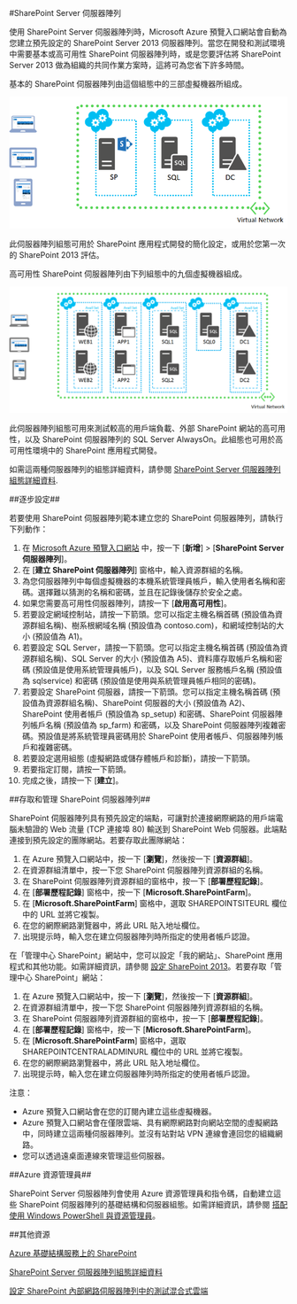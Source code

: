 ﻿<properties 
	pageTitle="SharePoint Server 伺服器陣列" 
	description="說明預覽入口網站中所提供的新 SharePoint Server 伺服器陣列功能" 
	services="virtual-machines" 
	documentationCenter="" 
	authors="JoeDavies-MSFT" 
	manager="timlt" 
	editor=""/>

<tags 
	ms.service="virtual-machines" 
	ms.workload="infrastructure-services" 
	ms.tgt_pltfrm="vm-sharepoint" 
	ms.devlang="na" 
	ms.topic="article" 
	ms.date="03/04/2015" 
	ms.author="josephd"/>

#SharePoint Server 伺服器陣列

使用 SharePoint Server 伺服器陣列時，Microsoft Azure 預覽入口網站會自動為您建立預先設定的 SharePoint Server 2013 伺服器陣列。當您在開發和測試環境中需要基本或高可用性 SharePoint 伺服器陣列時，或是您要評估將 SharePoint Server 2013 做為組織的共同作業方案時，這將可為您省下許多時間。

基本的 SharePoint 伺服器陣列由這個組態中的三部虛擬機器所組成。

![sharepointfarm](./media/virtual-machines-sharepoint-farm-azure-preview/SPFarm_Basic.png)

此伺服器陣列組態可用於 SharePoint 應用程式開發的簡化設定，或用於您第一次的 SharePoint 2013 評估。

高可用性 SharePoint 伺服器陣列由下列組態中的九個虛擬機器組成。

![sharepointfarm](./media/virtual-machines-sharepoint-farm-azure-preview/SPFarm_HighAvail.png)

此伺服器陣列組態可用來測試較高的用戶端負載、外部 SharePoint 網站的高可用性，以及 SharePoint 伺服器陣列的 SQL Server AlwaysOn。此組態也可用於高可用性環境中的 SharePoint 應用程式開發。
 
如需這兩種伺服器陣列的組態詳細資料，請參閱 [SharePoint Server 伺服器陣列組態詳細資料](virtual-machines-sharepoint-farm-config-azure-preview.md).

##逐步設定##

若要使用 SharePoint 伺服器陣列範本建立您的 SharePoint 伺服器陣列，請執行下列動作：

1. 在 [Microsoft Azure 預覽入口網站](https://portal.azure.com/) 中，按一下 [**新增**] > [**SharePoint Server 伺服器陣列**]。
2. 在 [**建立 SharePoint 伺服器陣列**] 窗格中，輸入資源群組的名稱。
3. 為您伺服器陣列中每個虛擬機器的本機系統管理員帳戶，輸入使用者名稱和密碼。選擇難以猜測的名稱和密碼，並且在記錄後儲存於安全之處。
4. 如果您需要高可用性伺服器陣列，請按一下 [**啟用高可用性**]。
5. 若要設定網域控制站，請按一下箭頭。您可以指定主機名稱首碼 (預設值為資源群組名稱)、樹系根網域名稱 (預設值為 contoso.com)，和網域控制站的大小 (預設值為 A1)。
6. 若要設定 SQL Server，請按一下箭頭。您可以指定主機名稱首碼 (預設值為資源群組名稱)、SQL Server 的大小 (預設值為 A5)、資料庫存取帳戶名稱和密碼 (預設值是使用系統管理員帳戶)，以及 SQL Server 服務帳戶名稱 (預設值為 sqlservice) 和密碼 (預設值是使用與系統管理員帳戶相同的密碼)。
7. 若要設定 SharePoint 伺服器，請按一下箭頭。您可以指定主機名稱首碼 (預設值為資源群組名稱)、SharePoint 伺服器的大小 (預設值為 A2)、SharePoint 使用者帳戶 (預設值為 sp_setup) 和密碼、SharePoint 伺服器陣列帳戶名稱 (預設值為 sp_farm) 和密碼，以及 SharePoint 伺服器陣列複雜密碼。預設值是將系統管理員密碼用於 SharePoint 使用者帳戶、伺服器陣列帳戶和複雜密碼。
8. 若要設定選用組態 (虛擬網路或儲存體帳戶和診斷)，請按一下箭頭。
9. 若要指定訂閱，請按一下箭頭。
10. 完成之後，請按一下 [**建立**]。

##存取和管理 SharePoint 伺服器陣列##

SharePoint 伺服器陣列具有預先設定的端點，可讓對於連接網際網路的用戶端電腦未驗證的 Web 流量 (TCP 連接埠 80) 輸送到 SharePoint Web 伺服器。此端點連接到預先設定的團隊網站。若要存取此團隊網站：

1.	在 Azure 預覽入口網站中，按一下 [**瀏覽**]，然後按一下 [**資源群組**]。 
2.	在資源群組清單中，按一下您 SharePoint 伺服器陣列資源群組的名稱。
3.	在 SharePoint 伺服器陣列資源群組的窗格中，按一下 [**部署歷程記錄**]。 
4.	在 [**部署歷程記錄**] 窗格中，按一下 [**Microsoft.SharePointFarm**]。
5.	在 [**Microsoft.SharePointFarm**] 窗格中，選取 SHAREPOINTSITEURL 欄位中的 URL 並將它複製。 
6.	在您的網際網路瀏覽器中，將此 URL 貼入地址欄位。
7.	出現提示時，輸入您在建立伺服器陣列時所指定的使用者帳戶認證。

在「管理中心 SharePoint」網站中，您可以設定「我的網站」、SharePoint 應用程式和其他功能。如需詳細資訊，請參閱 [設定 SharePoint 2013](http://technet.microsoft.com/library/ee836142.aspx)。若要存取「管理中心 SharePoint」網站：

1.	在 Azure 預覽入口網站中，按一下 [**瀏覽**]，然後按一下 [**資源群組**]。 
2.	在資源群組清單中，按一下您 SharePoint 伺服器陣列資源群組的名稱。
3.	在 SharePoint 伺服器陣列資源群組的窗格中，按一下 [**部署歷程記錄**]。 
4.	在 [**部署歷程記錄**] 窗格中，按一下 [**Microsoft.SharePointFarm**]。
5.	在 [**Microsoft.SharePointFarm**] 窗格中，選取 SHAREPOINTCENTRALADMINURL 欄位中的 URL 並將它複製。 
6.	在您的網際網路瀏覽器中，將此 URL 貼入地址欄位。
7.	出現提示時，輸入您在建立伺服器陣列時所指定的使用者帳戶認證。


注意：

- Azure 預覽入口網站會在您的訂閱內建立這些虛擬機器。
- Azure 預覽入口網站會在僅限雲端、具有網際網路對向網站空間的虛擬網路中，同時建立這兩種伺服器陣列。並沒有站對站 VPN 連線會連回您的組織網路。 
- 您可以透過遠桌面連線來管理這些伺服器。


##Azure 資源管理員##

SharePoint Server 伺服器陣列會使用 Azure 資源管理員和指令碼，自動建立這些 SharePoint 伺服器陣列的基礎結構和伺服器組態。如需詳細資訊，請參閱 [搭配使用 Windows PowerShell 與資源管理員](http://azure.microsoft.com/documentation/articles/powershell-azure-resource-manager/)。

##其他資源

[Azure 基礎結構服務上的 SharePoint](http://msdn.microsoft.com/library/azure/dn275955.aspx)

[SharePoint Server 伺服器陣列組態詳細資料](virtual-machines-sharepoint-farm-config-azure-preview.md)

[設定 SharePoint 內部網路伺服器陣列中的測試混合式雲端](http://azure.microsoft.com/documentation/articles/virtual-networks-setup-sharepoint-hybrid-cloud-testing/)

<!--HONumber=47-->
